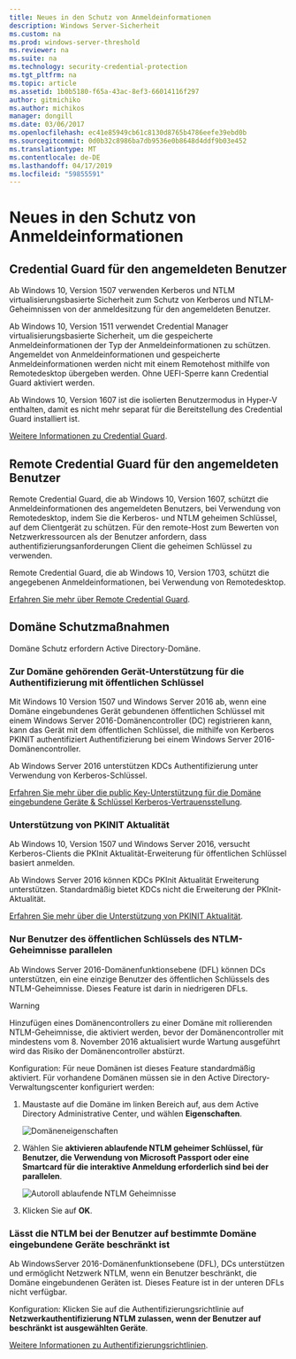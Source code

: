 ```yaml
---
title: Neues in den Schutz von Anmeldeinformationen
description: Windows Server-Sicherheit
ms.custom: na
ms.prod: windows-server-threshold
ms.reviewer: na
ms.suite: na
ms.technology: security-credential-protection
ms.tgt_pltfrm: na
ms.topic: article
ms.assetid: 1b0b5180-f65a-43ac-8ef3-66014116f297
author: gitmichiko
ms.author: michikos
manager: dongill
ms.date: 03/06/2017
ms.openlocfilehash: ec41e85949cb61c8130d8765b4786eefe39ebd0b
ms.sourcegitcommit: 0d0b32c8986ba7db9536e0b8648d4ddf9b03e452
ms.translationtype: MT
ms.contentlocale: de-DE
ms.lasthandoff: 04/17/2019
ms.locfileid: "59855591"
---
```

# <a name="whats-new-in-credential-protection"></a>Neues in den Schutz von Anmeldeinformationen

## <a name="credential-guard-for-signed-in-user"></a>Credential Guard für den angemeldeten Benutzer

Ab Windows 10, Version 1507 verwenden Kerberos und NTLM virtualisierungsbasierte Sicherheit zum Schutz von Kerberos und NTLM-Geheimnissen von der anmeldesitzung für den angemeldeten Benutzer. 

Ab Windows 10, Version 1511 verwendet Credential Manager virtualisierungsbasierte Sicherheit, um die gespeicherte Anmeldeinformationen der Typ der Anmeldeinformationen zu schützen. Angemeldet von Anmeldeinformationen und gespeicherte Anmeldeinformationen werden nicht mit einem Remotehost mithilfe von Remotedesktop übergeben werden. Ohne UEFI-Sperre kann Credential Guard aktiviert werden.

Ab Windows 10, Version 1607 ist die isolierten Benutzermodus in Hyper-V enthalten, damit es nicht mehr separat für die Bereitstellung des Credential Guard installiert ist.

[Weitere Informationen zu Credential Guard](https://technet.microsoft.com/itpro/windows/keep-secure/credential-guard).


## <a name="remote-credential-guard-for-signed-in-user"></a>Remote Credential Guard für den angemeldeten Benutzer

Remote Credential Guard, die ab Windows 10, Version 1607, schützt die Anmeldeinformationen des angemeldeten Benutzers, bei Verwendung von Remotedesktop, indem Sie die Kerberos- und NTLM geheimen Schlüssel, auf dem Clientgerät zu schützen. Für den remote-Host zum Bewerten von Netzwerkressourcen als der Benutzer anfordern, dass authentifizierungsanforderungen Client die geheimen Schlüssel zu verwenden.

Remote Credential Guard, die ab Windows 10, Version 1703, schützt die angegebenen Anmeldeinformationen, bei Verwendung von Remotedesktop.

[Erfahren Sie mehr über Remote Credential Guard](https://technet.microsoft.com/itpro/windows/keep-secure/remote-credential-guard).

## <a name="domain-protections"></a>Domäne Schutzmaßnahmen

Domäne Schutz erfordern Active Directory-Domäne.

### <a name="domain-joined-device-support-for-authentication-using-public-key"></a>Zur Domäne gehörenden Gerät-Unterstützung für die Authentifizierung mit öffentlichen Schlüssel

Mit Windows 10 Version 1507 und Windows Server 2016 ab, wenn eine Domäne eingebundenes Gerät gebundenen öffentlichen Schlüssel mit einem Windows Server 2016-Domänencontroller (DC) registrieren kann, kann das Gerät mit dem öffentlichen Schlüssel, die mithilfe von Kerberos PKINIT authentifiziert Authentifizierung bei einem Windows Server 2016-Domänencontroller.

Ab Windows Server 2016 unterstützen KDCs Authentifizierung unter Verwendung von Kerberos-Schlüssel.  

[Erfahren Sie mehr über die public Key-Unterstützung für die Domäne eingebundene Geräte & Schlüssel Kerberos-Vertrauensstellung](https://technet.microsoft.com/windows-server-docs/security/kerberos/whats-new-in-kerberos-authentication).

### <a name="pkinit-freshness-extension-support"></a>Unterstützung von PKINIT Aktualität

Ab Windows 10, Version 1507 und Windows Server 2016, versucht Kerberos-Clients die PKInit Aktualität-Erweiterung für öffentlichen Schlüssel basiert anmelden. 

Ab Windows Server 2016 können KDCs PKInit Aktualität Erweiterung unterstützen.  Standardmäßig bietet KDCs nicht die Erweiterung der PKInit-Aktualität. 

[Erfahren Sie mehr über die Unterstützung von PKINIT Aktualität](https://technet.microsoft.com/windows-server-docs/security/kerberos/whats-new-in-kerberos-authentication).

### <a name="rolling-public-key-only-users-ntlm-secrets"></a>Nur Benutzer des öffentlichen Schlüssels des NTLM-Geheimnisse parallelen

Ab Windows Server 2016-Domänenfunktionsebene (DFL) können DCs unterstützen, ein eine einzige Benutzer des öffentlichen Schlüssels des NTLM-Geheimnisse. Dieses Feature ist darin in niedrigeren DFLs.

> [!WARNING] 
> Hinzufügen eines Domänencontrollers zu einer Domäne mit rollierenden NTLM-Geheimnisse, die aktiviert werden, bevor der Domänencontroller mit mindestens vom 8. November 2016 aktualisiert wurde Wartung ausgeführt wird das Risiko der Domänencontroller abstürzt. 

Konfiguration: Für neue Domänen ist dieses Feature standardmäßig aktiviert. Für vorhandene Domänen müssen sie in den Active Directory-Verwaltungscenter konfiguriert werden: 

1. Maustaste auf die Domäne im linken Bereich auf, aus dem Active Directory Administrative Center, und wählen **Eigenschaften**.

    ![Domäneneigenschaften](../media/Credentials-Protection-And-Management/domain-properties.png)
    
2. Wählen Sie **aktivieren ablaufende NTLM geheimer Schlüssel, für Benutzer, die Verwendung von Microsoft Passport oder eine Smartcard für die interaktive Anmeldung erforderlich sind bei der parallelen**.

    ![Autoroll ablaufende NTLM Geheimnisse](../media/Credentials-Protection-And-Management/autoroll-ntlm.png)

3. Klicken Sie auf **OK**. 

### <a name="allowing-network-ntlm-when-user-is-restricted-to-specific-domain-joined-devices"></a>Lässt die NTLM bei der Benutzer auf bestimmte Domäne eingebundene Geräte beschränkt ist

Ab WindowsServer 2016-Domänenfunktionsebene (DFL), DCs unterstützen und ermöglicht Netzwerk NTLM, wenn ein Benutzer beschränkt, die Domäne eingebundenen Geräten ist. Dieses Feature ist in der unteren DFLs nicht verfügbar.

Konfiguration: Klicken Sie auf die Authentifizierungsrichtlinie auf **Netzwerkauthentifizierung NTLM zulassen, wenn der Benutzer auf beschränkt ist ausgewählten Geräte**. 

[Weitere Informationen zu Authentifizierungsrichtlinien](https://technet.microsoft.com/windows-server-docs/security/credentials-protection-and-management/authentication-policies-and-authentication-policy-silos).
